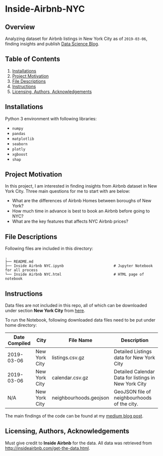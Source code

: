# Inside-Airbnb-NYC

## Overview

Analyzing dataset for Airbnb listings in New York City as of `2019-03-06`, finding insights and publish [Data Science Blog](https://medium.com/@tma995/3-tips-of-booking-nyc-airbnb-homes-for-solo-adventurers-10782392e12f).

## Table of Contents

1. [Installations](#Installations)
2. [Project Motivation](#Motivation)
3. [File Descriptions](#File)
4. [Instructions](#Instructions)
5. [Licensing, Authors, Acknowledgements](#Licensing)

## Installations<a name="Installations"></a>

Python 3 environment with following libraries:

* `numpy`
* `pandas`
* `matplotlib`
* `seaborn`
* `plotly`
* `xgboost`
* `shap`

## Project Motivation<a name="Motivation"></a>

In this project, I am interested in finding insights from Airbnb dataset in New York City. Three main questions for me to start with are below:

* What are the differences of Airbnb Homes between boroughs of New York?
* How much time in advance is best to book an Airbnb before going to NYC?
* What are the key features that affects NYC Airbnb prices?

## File Descriptions<a name="File"></a>

Following files are included in this directory:

    .
    ├── README.md    
    ├── Inside Airbnb NYC.ipynb                       # Jupyter Notebook for all process
    └── Inside Airbnb NYC.html                        # HTML page of notebook
        
## Instructions<a name="Instructions"></a>

Data files are not included in this repo, all of which can be downloaded under section **New York City** from [here](http://insideairbnb.com/get-the-data.html). 

To run the Notebook, following downloaded data files need to be put under home directory:

|Date Compiled|City|File Name|Description|
| ------ | ------ | ------ | ------ |
|2019-03-06|New York City|listings.csv.gz|Detailed Listings data for New York City|
|2019-03-06|New York City|calendar.csv.gz|Detailed Calendar Data for listings in New York City|
|N/A|New York City|neighbourhoods.geojson|GeoJSON file of neighbourhoods of the city.|

The main findings of the code can be found at my [medium blog post](https://medium.com/@tma995/3-tips-of-booking-nyc-airbnb-homes-for-solo-adventurers-10782392e12f).

## Licensing, Authors, Acknowledgements<a name="Licensing"></a>

Must give credit to **Inside Airbnb** for the data. All data was retrieved from <http://insideairbnb.com/get-the-data.html>.
